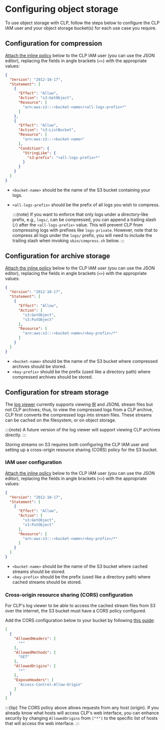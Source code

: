 # Configuring object storage

To use object storage with CLP, follow the steps below to configure the CLP IAM user and your object
storage bucket(s) for each use case you require.

## Configuration for compression

[Attach the inline policy][add-iam-policy] below to the CLP IAM user (you can use the JSON editor),
replacing the fields in angle brackets (`<>`) with the appropriate values:

```json
{
  "Version": "2012-10-17",
  "Statement": [
    {
      "Effect": "Allow",
      "Action": "s3:GetObject",
      "Resource": [
        "arn:aws:s3:::<bucket-name>/<all-logs-prefix>*"
      ]
    },
    {
      "Effect": "Allow",
      "Action": "s3:ListBucket",
      "Resource": [
        "arn:aws:s3:::<bucket-name>"
      ],
      "Condition": {
        "StringLike": {
          "s3:prefix": "<all-logs-prefix>*"
        }
      }
    }
  ]
}
```

* `<bucket-name>` should be the name of the S3 bucket containing your logs.
* `<all-logs-prefix>` should be the prefix of all logs you wish to compress.

  :::{note}
  If you want to enforce that only logs under a directory-like prefix, e.g., `logs/`, can be
  compressed, you can append a trailing slash (`/`) after the `<all-logs-prefix>` value. This will
  prevent CLP from compressing logs with prefixes like `logs-private`. However, note that to
  compress all logs under the `logs/` prefix, you will need to include the trailing slash when
  invoking `sbin/compress.sh` below.
  :::

## Configuration for archive storage

[Attach the inline policy][add-iam-policy] below to the CLP IAM user (you can use the JSON editor),
replacing the fields in angle brackets (`<>`) with the appropriate values:

```json
{
  "Version": "2012-10-17",
  "Statement": [
    {
      "Effect": "Allow",
      "Action": [
        "s3:GetObject",
        "s3:PutObject"
      ],
      "Resource": [
        "arn:aws:s3:::<bucket-name>/<key-prefix>/*"
      ]
    }
  ]
}
```

* `<bucket-name>` should be the name of the S3 bucket where compressed archives should be stored.
* `<key-prefix>` should be the prefix (used like a directory path) where compressed archives should
  be stored.

## Configuration for stream storage

The [log viewer][yscope-log-viewer] currently supports viewing [IR][uber-clp-blog-1] and JSONL
stream files but not CLP archives; thus, to view the compressed logs from a CLP archive, CLP first
converts the compressed logs into stream files. These streams can be cached on the filesystem, or on
object storage.

:::{note}
A future version of the log viewer will support viewing CLP archives directly.
:::

Storing streams on S3 requires both configuring the CLP IAM user and setting up a cross-origin
resource sharing (CORS) policy for the S3 bucket.

### IAM user configuration

[Attach the inline policy][add-iam-policy] below to the CLP IAM user (you can use the JSON editor),
replacing the fields in angle brackets (`<>`) with the appropriate values:

```json
{
  "Version": "2012-10-17",
  "Statement": [
    {
      "Effect": "Allow",
      "Action": [
        "s3:GetObject",
        "s3:PutObject"
      ],
      "Resource": [
        "arn:aws:s3:::<bucket-name>/<key-prefix>/*"
      ]
    }
  ]
}
```

* `<bucket-name>` should be the name of the S3 bucket where cached streams should be stored.
* `<key-prefix>` should be the prefix (used like a directory path) where cached streams should be
  stored.

### Cross-origin resource sharing (CORS) configuration

For CLP's log viewer to be able to access the cached stream files from S3 over the internet, the S3
bucket must have a CORS policy configured.

Add the CORS configuration below to your bucket by following [this guide][aws-cors-guide]:

```json
[
  {
    "AllowedHeaders": [
      "*"
    ],
    "AllowedMethods": [
      "GET"
    ],
    "AllowedOrigins": [
      "*"
    ],
    "ExposeHeaders": [
      "Access-Control-Allow-Origin"
    ]
  }
]
```

:::{tip}
The CORS policy above allows requests from any host (origin). If you already know what hosts will
access CLP's web interface, you can enhance security by changing `AllowedOrigins` from `["*"]` to
the specific list of hosts that will access the web interface.
:::

[aws-cors-guide]: https://docs.aws.amazon.com/AmazonS3/latest/userguide/enabling-cors-examples.html
[add-iam-policy]: https://docs.aws.amazon.com/IAM/latest/UserGuide/access_policies_manage-attach-detach.html#embed-inline-policy-console
[uber-clp-blog-1]: https://www.uber.com/en-US/blog/reducing-logging-cost-by-two-orders-of-magnitude-using-clp
[yscope-log-viewer]: https://github.com/y-scope/yscope-log-viewer

